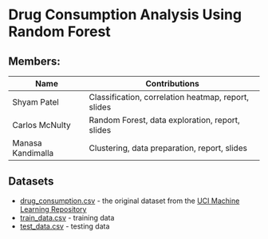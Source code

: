 # Drug Consumption Analysis Using Random Forest
## Members:
Name | Contributions
------------ | -------------
Shyam Patel | Classification, correlation heatmap, report, slides
Carlos McNulty | Random Forest, data exploration, report, slides
Manasa Kandimalla | Clustering, data preparation, report, slides

## Datasets
* [drug_consumption.csv](drug_consumption.csv) - the original dataset from the [UCI Machine Learning Repository](https://archive.ics.uci.edu/ml/datasets/Drug+consumption+%28quantified%29)
* [train_data.csv](train_data.csv) - training data
* [test_data.csv](test_data.csv) - testing data

